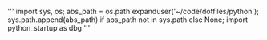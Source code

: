 '''
import sys, os; abs_path = os.path.expanduser('~/code/dotfiles/python'); sys.path.append(abs_path) if abs_path not in sys.path else None; import python_startup as dbg
'''
